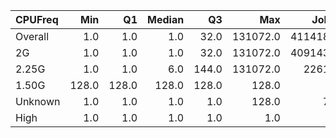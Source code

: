 | CPUFreq   |   Min |    Q1 |   Median |    Q3 |      Max |    Jobs |     Nodeh |   PercentUse |       kWh |   PercentEnergy |   Users |   Projects |
|:----------|------:|------:|---------:|------:|---------:|--------:|----------:|-------------:|----------:|----------------:|--------:|-----------:|
| Overall   |   1.0 |   1.0 |      1.0 |  32.0 | 131072.0 | 4114184 | 3927732.7 |        100.0 | 1284420.2 |           100.0 |     706 |        102 |
| 2G        |   1.0 |   1.0 |      1.0 |  32.0 | 131072.0 | 4091432 | 3320354.5 |         84.5 | 1030945.7 |            80.3 |     661 |         98 |
| 2.25G     |   1.0 |   1.0 |      6.0 | 144.0 | 131072.0 |   22619 |  607375.7 |         15.5 |  253473.6 |            19.7 |      79 |         24 |
| 1.50G     | 128.0 | 128.0 |    128.0 | 128.0 |    128.0 |       2 |       2.3 |          0.0 |       0.9 |             0.0 |       1 |          1 |
| Unknown   |   1.0 |   1.0 |      1.0 |   1.0 |    128.0 |      76 |       0.2 |          0.0 |       0.0 |             0.0 |       4 |          3 |
| High      |   1.0 |   1.0 |      1.0 |   1.0 |      1.0 |       1 |       0.0 |          0.0 |       0.0 |             0.0 |       1 |          1 |